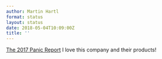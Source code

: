 ```yaml
---
author: Martin Hartl
format: status
layout: status
date: 2018-05-04T10:09:00Z
title: ''
---
```

[The 2017 Panic Report](https://panic.com/blog/the-2017-panic-report/) I love this company and their products!